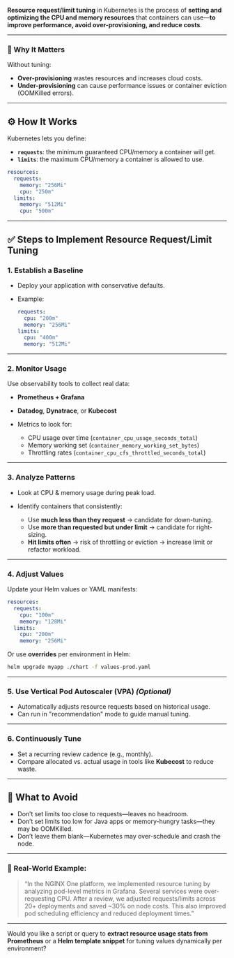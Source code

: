 **Resource request/limit tuning** in Kubernetes is the process of **setting and optimizing the CPU and memory resources** that containers can use—**to improve performance, avoid over-provisioning, and reduce costs**.

---

### 🧠 Why It Matters

Without tuning:

* **Over-provisioning** wastes resources and increases cloud costs.
* **Under-provisioning** can cause performance issues or container eviction (OOMKilled errors).

---

## ⚙️ How It Works

Kubernetes lets you define:

* **`requests`**: the minimum guaranteed CPU/memory a container will get.
* **`limits`**: the maximum CPU/memory a container is allowed to use.

```yaml
resources:
  requests:
    memory: "256Mi"
    cpu: "250m"
  limits:
    memory: "512Mi"
    cpu: "500m"
```

---

## ✅ **Steps to Implement Resource Request/Limit Tuning**

### 1. **Establish a Baseline**

* Deploy your application with conservative defaults.
* Example:

  ```yaml
  requests:
    cpu: "200m"
    memory: "256Mi"
  limits:
    cpu: "400m"
    memory: "512Mi"
  ```

---

### 2. **Monitor Usage**

Use observability tools to collect real data:

* **Prometheus + Grafana**
* **Datadog**, **Dynatrace**, or **Kubecost**
* Metrics to look for:

  * CPU usage over time (`container_cpu_usage_seconds_total`)
  * Memory working set (`container_memory_working_set_bytes`)
  * Throttling rates (`container_cpu_cfs_throttled_seconds_total`)

---

### 3. **Analyze Patterns**

* Look at CPU & memory usage during peak load.
* Identify containers that consistently:

  * Use **much less than they request** → candidate for down-tuning.
  * Use **more than requested but under limit** → candidate for right-sizing.
  * **Hit limits often** → risk of throttling or eviction → increase limit or refactor workload.

---

### 4. **Adjust Values**

Update your Helm values or YAML manifests:

```yaml
resources:
  requests:
    cpu: "100m"
    memory: "128Mi"
  limits:
    cpu: "200m"
    memory: "256Mi"
```

Or use **overrides** per environment in Helm:

```bash
helm upgrade myapp ./chart -f values-prod.yaml
```

---

### 5. **Use Vertical Pod Autoscaler (VPA)** *(Optional)*

* Automatically adjusts resource requests based on historical usage.
* Can run in "recommendation" mode to guide manual tuning.

---

### 6. **Continuously Tune**

* Set a recurring review cadence (e.g., monthly).
* Compare allocated vs. actual usage in tools like **Kubecost** to reduce waste.

---

## 🚫 What to Avoid

* Don’t set limits too close to requests—leaves no headroom.
* Don’t set limits too low for Java apps or memory-hungry tasks—they may be OOMKilled.
* Don’t leave them blank—Kubernetes may over-schedule and crash the node.

---

### 🧪 Real-World Example:

> “In the NGINX One platform, we implemented resource tuning by analyzing pod-level metrics in Grafana. Several services were over-requesting CPU. After a review, we adjusted requests/limits across 20+ deployments and saved \~30% on node costs. This also improved pod scheduling efficiency and reduced deployment times.”

---

Would you like a script or query to **extract resource usage stats from Prometheus** or a **Helm template snippet** for tuning values dynamically per environment?

